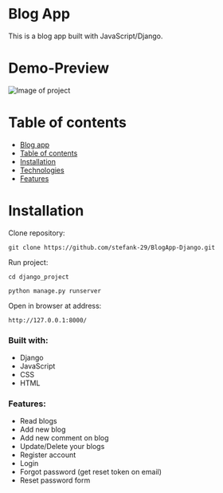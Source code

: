 # Blog App

This is a blog app built with JavaScript/Django.

# Demo-Preview

![Image of project](blog-django.gif)

# Table of contents

-   [Blog app](#blog-app)
-   [Table of contents](#table-of-contents)
-   [Installation](#installation)
-   [Technologies](#built-with)
-   [Features](#features)

# Installation

Clone repository:

```
git clone https://github.com/stefank-29/BlogApp-Django.git
```

Run project:

```
cd django_project

python manage.py runserver
```

Open in browser at address:

```
http://127.0.0.1:8000/
```

### Built with:

-   Django
-   JavaScript
-   CSS
-   HTML

### Features:

-   Read blogs
-   Add new blog
-   Add new comment on blog
-   Update/Delete your blogs
-   Register account
-   Login
-   Forgot password (get reset token on email)
-   Reset password form
